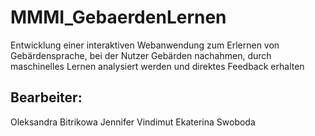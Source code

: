 # MMMI_GebaerdenLernen
Entwicklung einer interaktiven Webanwendung zum Erlernen von Gebärdensprache, bei der Nutzer Gebärden nachahmen, durch maschinelles Lernen analysiert werden und direktes Feedback erhalten

## Bearbeiter:
Oleksandra Bitrikowa
Jennifer Vindimut
Ekaterina Swoboda
